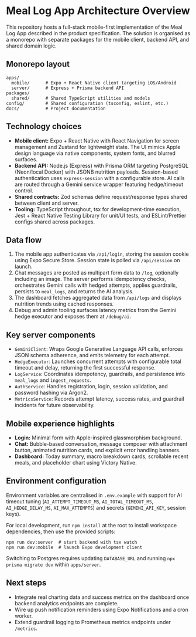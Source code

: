 # Meal Log App Architecture Overview

This repository hosts a full-stack mobile-first implementation of the Meal Log App described in the product specification. The solution is organised as a monorepo with separate packages for the mobile client, backend API, and shared domain logic.

## Monorepo layout

```
apps/
  mobile/      # Expo + React Native client targeting iOS/Android
  server/      # Express + Prisma backend API
packages/
  shared/      # Shared TypeScript utilities and models
config/        # Shared configuration (tsconfig, eslint, etc.)
docs/          # Project documentation
```

## Technology choices

- **Mobile client:** Expo + React Native with React Navigation for screen management and Zustand for lightweight state. The UI mimics Apple design language via native components, system fonts, and blurred surfaces.
- **Backend API:** Node.js (Express) with Prisma ORM targeting PostgreSQL (Neon/local Docker) with JSONB nutrition payloads. Session-based authentication uses `express-session` with a configurable store. AI calls are routed through a Gemini service wrapper featuring hedge/timeout control.
- **Shared contracts:** Zod schemas define request/response types shared between client and server.
- **Tooling:** TypeScript throughout, tsx for development-time execution, Jest + React Native Testing Library for unit/UI tests, and ESLint/Prettier configs shared across packages.

## Data flow

1. The mobile app authenticates via `/api/login`, storing the session cookie using Expo Secure Store. Session state is polled via `/api/session` on launch.
2. Chat messages are posted as multipart form data to `/log`, optionally including an image. The server performs idempotency checks, orchestrates Gemini calls with hedged attempts, applies guardrails, persists to `meal_logs`, and returns the AI analysis.
3. The dashboard fetches aggregated data from `/api/logs` and displays nutrition trends using cached responses.
4. Debug and admin tooling surfaces latency metrics from the Gemini hedge executor and exposes them at `/debug/ai`.

## Key server components

- `GeminiClient`: Wraps Google Generative Language API calls, enforces JSON schema adherence, and emits telemetry for each attempt.
- `HedgeExecutor`: Launches concurrent attempts with configurable total timeout and delay, returning the first successful response.
- `LogService`: Coordinates idempotency, guardrails, and persistence into `meal_logs` and `ingest_requests`.
- `AuthService`: Handles registration, login, session validation, and password hashing via Argon2.
- `MetricsService`: Records attempt latency, success rates, and guardrail incidents for future observability.

## Mobile experience highlights

- **Login:** Minimal form with Apple-inspired glassmorphism background.
- **Chat:** Bubble-based conversation, message composer with attachment button, animated nutrition cards, and explicit error handling banners.
- **Dashboard:** Today summary, macro breakdown cards, scrollable recent meals, and placeholder chart using Victory Native.

## Environment configuration

Environment variables are centralised in `.env.example` with support for AI timeout tuning (`AI_ATTEMPT_TIMEOUT_MS`, `AI_TOTAL_TIMEOUT_MS`, `AI_HEDGE_DELAY_MS`, `AI_MAX_ATTEMPTS`) and secrets (`GEMINI_API_KEY`, session keys).

For local development, run `npm install` at the root to install workspace dependencies, then use the provided scripts:

```
npm run dev:server  # start backend with tsx watch
npm run dev:mobile  # launch Expo development client
```

Switching to Postgres requires updating `DATABASE_URL` and running `npx prisma migrate dev` within `apps/server`.

## Next steps

- Integrate real charting data and success metrics on the dashboard once backend analytics endpoints are complete.
- Wire up push notification reminders using Expo Notifications and a cron worker.
- Extend guardrail logging to Prometheus metrics endpoints under `/metrics`.
